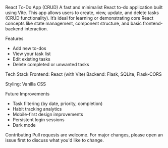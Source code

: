 React To-Do App (CRUD)
A fast and minimalist React to-do application built using Vite. This app allows users to create, view, update, and delete tasks (CRUD functionality). It’s ideal for learning or demonstrating core React concepts like state management, component structure, and basic frontend-backend interaction.

Features
  - Add new to-dos
  - View your task list
  - Edit existing tasks
  - Delete completed or unwanted tasks

Tech Stack
Frontend: React (with Vite)
Backend: Flask, SQLite, Flask-CORS

Styling: Vanilla CSS

Future Improvements
  - Task filtering (by date, priority, completion)
  - Habit tracking analytics
  - Mobile-first design improvements
  - Persistent login sessions
  - Dark mode

Contributing
Pull requests are welcome. For major changes, please open an issue first to discuss what you'd like to change.
